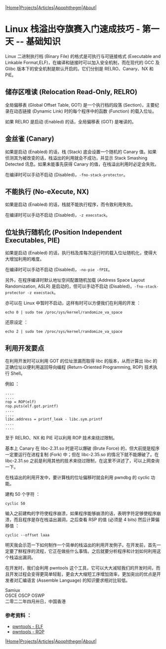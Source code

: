 |[Home](/README.md)|[Projects](/projects.md)|[Articles](/articles.md)|[Apophthegm](/apophthegm.md)|[About](/about.md)|

# Linux 栈溢出夺旗赛入门速成技巧 - 第一天 -- 基础知识

Linux 二进制执行档 (Binary File) 的格式是可执行与可链接格式 (Executable and Linkable Format,ELF)，在编译和链接时可以加入安全机制，而在现代的 GCC 及 Glibc 版本下的安全机制是默认开启的。它们分别是 RELRO、Canary、NX 和 PIE。

## 储存区唯读 (Relocation Read-Only,  RELRO)

全局偏移表 (Global Offset Table, GOT) 是一个执行档的段落 (Section)，主要纪录在动态链接 (Dynamic Link) 时的每个程序中的函数 (Function) 的载入位址。

如果 RELRO 是启动 (Enabled) 的话，全局偏移表 (GOT) 是唯读的。

## 金丝雀 (Canary)

如果是启动 (Enabled) 的话，栈 (Stack) 底会设置一个随机的 Canary 值。如果侦测其为被改变的话，栈溢出的利用就会不成功，并显示 Stack Smashing Detected 讯息。如果未能事先获得 Canary 的值，在栈溢出利用时必定会失败。

在编译时可以手动不启动 (Disabled)，```-fno-stack-protector```。

## 不能执行 (No-eXecute, NX)

如果是启动 (Enabled) 的话，栈就不能执行程序，而令致利用失败。

在编译时可以手动不启动 (Disabled)，```-z execstack```。

## 位址执行随机化 (Position Independent Executables, PIE)

如果是启动 (Enabled) 的话，执行档及库每次运行时的载入位址随机化，使得大大增加利用的难度。

在编译时可以手动不启动 (Disabled)，```-no-pie -fPIE```。

另外，在程序编译时默认地址空间配置随机加载 (Address Space Layout Randomization, ASLR) 是启动的，但可以手动不启动 (Disabled)，```-fno-stack-protector -z execstack```。

亦可以在 Linux 中暂时不启动，这样有时可以方便我们在利用的开发 ：

```
echo 0 | sudo tee /proc/sys/kernel/randomize_va_space
```

还原设定 ：

```
echo 2 | sudo tee /proc/sys/kernel/randomize_va_space
```

## 利用开发要点

在利用开发时可以利用 GOT 的位址泄漏而取得 libc 的版本，从而计算出 libc 的正确位址以便利用返回导向编程 (Return-Oriented Programming, ROP) 技术执行 Shell。

例如 ：
```
....
....
rop = ROP(elf)
rop.puts(elf.got.printf)
....
....
libc.address = printf_leak - libc.sym.printf
....
....
```

至于 RELRO、NX 和 PIE 可以利用 ROP 技术来绕过限制。

基本上 Canary 在 libc-2.31.so 时是可以爆破 (Brute Force) 的，但大前提是程序一定要运行在进程复制 (Fork) 中；但在 libc-2.35.so 的情况下就不能爆破了。在 libc-2.31.so 之前是利用其他的技术来绕过限制，在这里不详述了，可以上网查询一下。

在栈溢出的利用开发中，要计算栈的位址偏移时就会利用 pwndbg 的 cyclic 功能。

建构 50 个字符 ：

```
cyclic 50
```

输入之前建构的字符使程序崩溃，如果程序能够崩溃的话，表明字符足够使程序崩溃，而且程序是存在栈溢出漏洞，之后查看 RSP 的值 (必须是 4 bits) 然后计算偏移值 ：

```
cyclic --offset laaa
```

明天我会示范一下如何制作一个简单的栈溢出的利用开发例子。在开发前，首先一定要了觧程序的流程，它正在做些什么事情。之后就要分析程序和计划如何利用这个栈溢出漏洞。

在开发时，我们会利用 pwntools 这个工具，它可以大大减轻我们的开发时间，而且开发过程会变得更简单轻鬆，更会大大缩短工序增加效率，更加突出的优点是开发者对汇编语言 (Assemble Language) 的知识要求相对比较低。

Samiux   
OSCE  OSCP  OSWP   
二零二二年四月卅日，中国香港   

### 参考资料 ：

- [pwntools - ELF](https://github.com/Gallopsled/pwntools-tutorial/blob/master/elf.md)     
- [pwntools - ROP](https://github.com/Gallopsled/pwntools-tutorial/blob/master/rop.md)   

|[Home](/README.md)|[Projects](/projects.md)|[Articles](/articles.md)|[Apophthegm](/apophthegm.md)|[About](/about.md)|
